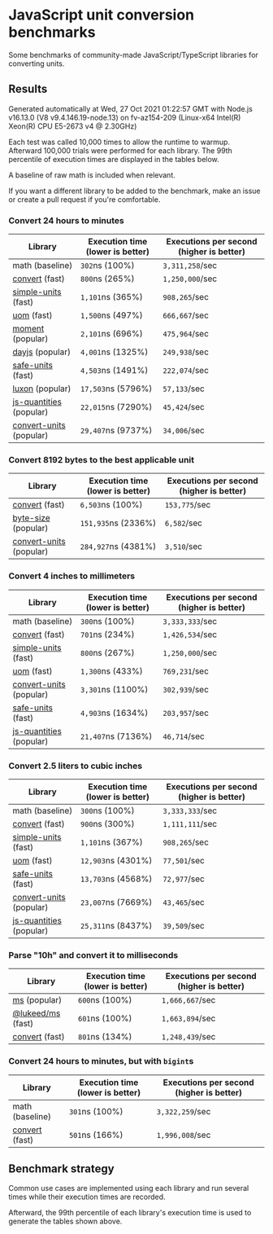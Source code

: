 # JavaScript unit conversion benchmarks

Some benchmarks of community-made JavaScript/TypeScript libraries for converting units.

## Results

<!-- beginblock(results) -->

Generated automatically at Wed, 27 Oct 2021 01:22:57 GMT with Node.js v16.13.0 (V8 v9.4.146.19-node.13) on fv-az154-209 (Linux-x64 Intel(R) Xeon(R) CPU E5-2673 v4 @ 2.30GHz)

Each test was called 10,000 times to allow the runtime to warmup.
Afterward 100,000 trials were performed for each library.
The 99th percentile of execution times are displayed in the tables below.

A baseline of raw math is included when relevant.

If you want a different library to be added to the benchmark, make an issue or create a pull request if you're comfortable.

### Convert 24 hours to minutes

| Library                                                            | Execution time (lower is better) | Executions per second (higher is better) |
| ------------------------------------------------------------------ | -------------------------------- | ---------------------------------------- |
| math (baseline)                                                    | `302`ns (100%)                   | `3,311,258`/sec                          |
| [convert](https://npmjs.com/package/convert) (fast)                | `800`ns (265%)                   | `1,250,000`/sec                          |
| [simple-units](https://npmjs.com/package/simple-units) (fast)      | `1,101`ns (365%)                 | `908,265`/sec                            |
| [uom](https://npmjs.com/package/uom) (fast)                        | `1,500`ns (497%)                 | `666,667`/sec                            |
| [moment](https://npmjs.com/package/moment) (popular)               | `2,101`ns (696%)                 | `475,964`/sec                            |
| [dayjs](https://npmjs.com/package/dayjs) (popular)                 | `4,001`ns (1325%)                | `249,938`/sec                            |
| [safe-units](https://npmjs.com/package/safe-units) (fast)          | `4,503`ns (1491%)                | `222,074`/sec                            |
| [luxon](https://npmjs.com/package/luxon) (popular)                 | `17,503`ns (5796%)               | `57,133`/sec                             |
| [js-quantities](https://npmjs.com/package/js-quantities) (popular) | `22,015`ns (7290%)               | `45,424`/sec                             |
| [convert-units](https://npmjs.com/package/convert-units) (popular) | `29,407`ns (9737%)               | `34,006`/sec                             |

### Convert 8192 bytes to the best applicable unit

| Library                                                            | Execution time (lower is better) | Executions per second (higher is better) |
| ------------------------------------------------------------------ | -------------------------------- | ---------------------------------------- |
| [convert](https://npmjs.com/package/convert) (fast)                | `6,503`ns (100%)                 | `153,775`/sec                            |
| [byte-size](https://npmjs.com/package/byte-size) (popular)         | `151,935`ns (2336%)              | `6,582`/sec                              |
| [convert-units](https://npmjs.com/package/convert-units) (popular) | `284,927`ns (4381%)              | `3,510`/sec                              |

### Convert 4 inches to millimeters

| Library                                                            | Execution time (lower is better) | Executions per second (higher is better) |
| ------------------------------------------------------------------ | -------------------------------- | ---------------------------------------- |
| math (baseline)                                                    | `300`ns (100%)                   | `3,333,333`/sec                          |
| [convert](https://npmjs.com/package/convert) (fast)                | `701`ns (234%)                   | `1,426,534`/sec                          |
| [simple-units](https://npmjs.com/package/simple-units) (fast)      | `800`ns (267%)                   | `1,250,000`/sec                          |
| [uom](https://npmjs.com/package/uom) (fast)                        | `1,300`ns (433%)                 | `769,231`/sec                            |
| [convert-units](https://npmjs.com/package/convert-units) (popular) | `3,301`ns (1100%)                | `302,939`/sec                            |
| [safe-units](https://npmjs.com/package/safe-units) (fast)          | `4,903`ns (1634%)                | `203,957`/sec                            |
| [js-quantities](https://npmjs.com/package/js-quantities) (popular) | `21,407`ns (7136%)               | `46,714`/sec                             |

### Convert 2.5 liters to cubic inches

| Library                                                            | Execution time (lower is better) | Executions per second (higher is better) |
| ------------------------------------------------------------------ | -------------------------------- | ---------------------------------------- |
| math (baseline)                                                    | `300`ns (100%)                   | `3,333,333`/sec                          |
| [convert](https://npmjs.com/package/convert) (fast)                | `900`ns (300%)                   | `1,111,111`/sec                          |
| [simple-units](https://npmjs.com/package/simple-units) (fast)      | `1,101`ns (367%)                 | `908,265`/sec                            |
| [uom](https://npmjs.com/package/uom) (fast)                        | `12,903`ns (4301%)               | `77,501`/sec                             |
| [safe-units](https://npmjs.com/package/safe-units) (fast)          | `13,703`ns (4568%)               | `72,977`/sec                             |
| [convert-units](https://npmjs.com/package/convert-units) (popular) | `23,007`ns (7669%)               | `43,465`/sec                             |
| [js-quantities](https://npmjs.com/package/js-quantities) (popular) | `25,311`ns (8437%)               | `39,509`/sec                             |

### Parse "10h" and convert it to milliseconds

| Library                                                   | Execution time (lower is better) | Executions per second (higher is better) |
| --------------------------------------------------------- | -------------------------------- | ---------------------------------------- |
| [ms](https://npmjs.com/package/ms) (popular)              | `600`ns (100%)                   | `1,666,667`/sec                          |
| [@lukeed/ms](https://npmjs.com/package/@lukeed/ms) (fast) | `601`ns (100%)                   | `1,663,894`/sec                          |
| [convert](https://npmjs.com/package/convert) (fast)       | `801`ns (134%)                   | `1,248,439`/sec                          |

### Convert 24 hours to minutes, but with `bigint`s

| Library                                             | Execution time (lower is better) | Executions per second (higher is better) |
| --------------------------------------------------- | -------------------------------- | ---------------------------------------- |
| math (baseline)                                     | `301`ns (100%)                   | `3,322,259`/sec                          |
| [convert](https://npmjs.com/package/convert) (fast) | `501`ns (166%)                   | `1,996,008`/sec                          |

<!-- endblock(results) -->

## Benchmark strategy

Common use cases are implemented using each library and run several times while their execution times are recorded.

Afterward, the 99th percentile of each library's execution time is used to generate the tables shown above.
